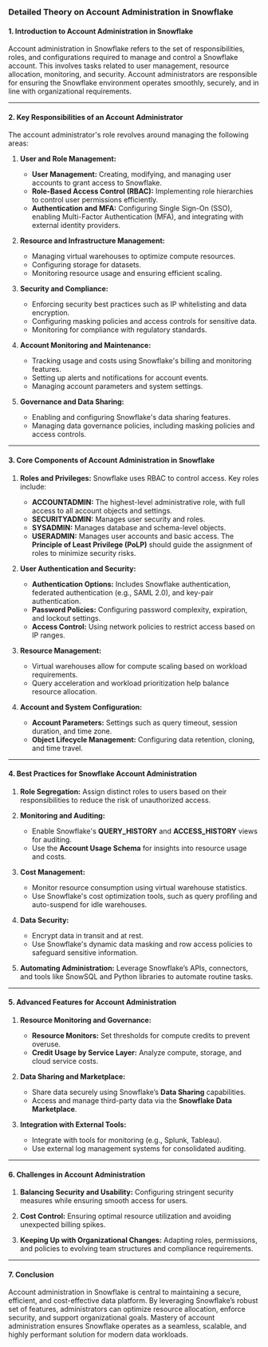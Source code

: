 ### Detailed Theory on Account Administration in Snowflake

#### 1. **Introduction to Account Administration in Snowflake**
Account administration in Snowflake refers to the set of responsibilities, roles, and configurations required to manage and control a Snowflake account. This involves tasks related to user management, resource allocation, monitoring, and security. Account administrators are responsible for ensuring the Snowflake environment operates smoothly, securely, and in line with organizational requirements.

---

#### 2. **Key Responsibilities of an Account Administrator**

The account administrator's role revolves around managing the following areas:

1. **User and Role Management:**
   - **User Management:** Creating, modifying, and managing user accounts to grant access to Snowflake.
   - **Role-Based Access Control (RBAC):** Implementing role hierarchies to control user permissions efficiently. 
   - **Authentication and MFA:** Configuring Single Sign-On (SSO), enabling Multi-Factor Authentication (MFA), and integrating with external identity providers.

2. **Resource and Infrastructure Management:**
   - Managing virtual warehouses to optimize compute resources.
   - Configuring storage for datasets.
   - Monitoring resource usage and ensuring efficient scaling.

3. **Security and Compliance:**
   - Enforcing security best practices such as IP whitelisting and data encryption.
   - Configuring masking policies and access controls for sensitive data.
   - Monitoring for compliance with regulatory standards.

4. **Account Monitoring and Maintenance:**
   - Tracking usage and costs using Snowflake's billing and monitoring features.
   - Setting up alerts and notifications for account events.
   - Managing account parameters and system settings.

5. **Governance and Data Sharing:**
   - Enabling and configuring Snowflake's data sharing features.
   - Managing data governance policies, including masking policies and access controls.

---

#### 3. **Core Components of Account Administration in Snowflake**

1. **Roles and Privileges:**
   Snowflake uses RBAC to control access. Key roles include:
   - **ACCOUNTADMIN:** The highest-level administrative role, with full access to all account objects and settings.
   - **SECURITYADMIN:** Manages user security and roles.
   - **SYSADMIN:** Manages database and schema-level objects.
   - **USERADMIN:** Manages user accounts and basic access.
   The **Principle of Least Privilege (PoLP)** should guide the assignment of roles to minimize security risks.

2. **User Authentication and Security:**
   - **Authentication Options:** Includes Snowflake authentication, federated authentication (e.g., SAML 2.0), and key-pair authentication.
   - **Password Policies:** Configuring password complexity, expiration, and lockout settings.
   - **Access Control:** Using network policies to restrict access based on IP ranges.

3. **Resource Management:**
   - Virtual warehouses allow for compute scaling based on workload requirements.
   - Query acceleration and workload prioritization help balance resource allocation.

4. **Account and System Configuration:**
   - **Account Parameters:** Settings such as query timeout, session duration, and time zone.
   - **Object Lifecycle Management:** Configuring data retention, cloning, and time travel.

---

#### 4. **Best Practices for Snowflake Account Administration**

1. **Role Segregation:**
   Assign distinct roles to users based on their responsibilities to reduce the risk of unauthorized access.

2. **Monitoring and Auditing:**
   - Enable Snowflake's **QUERY_HISTORY** and **ACCESS_HISTORY** views for auditing.
   - Use the **Account Usage Schema** for insights into resource usage and costs.

3. **Cost Management:**
   - Monitor resource consumption using virtual warehouse statistics.
   - Use Snowflake's cost optimization tools, such as query profiling and auto-suspend for idle warehouses.

4. **Data Security:**
   - Encrypt data in transit and at rest.
   - Use Snowflake's dynamic data masking and row access policies to safeguard sensitive information.

5. **Automating Administration:**
   Leverage Snowflake’s APIs, connectors, and tools like SnowSQL and Python libraries to automate routine tasks.

---

#### 5. **Advanced Features for Account Administration**

1. **Resource Monitoring and Governance:**
   - **Resource Monitors:** Set thresholds for compute credits to prevent overuse.
   - **Credit Usage by Service Layer:** Analyze compute, storage, and cloud service costs.

2. **Data Sharing and Marketplace:**
   - Share data securely using Snowflake’s **Data Sharing** capabilities.
   - Access and manage third-party data via the **Snowflake Data Marketplace**.

3. **Integration with External Tools:**
   - Integrate with tools for monitoring (e.g., Splunk, Tableau).
   - Use external log management systems for consolidated auditing.

---

#### 6. **Challenges in Account Administration**

1. **Balancing Security and Usability:**
   Configuring stringent security measures while ensuring smooth access for users.
   
2. **Cost Control:**
   Ensuring optimal resource utilization and avoiding unexpected billing spikes.

3. **Keeping Up with Organizational Changes:**
   Adapting roles, permissions, and policies to evolving team structures and compliance requirements.

---

#### 7. **Conclusion**

Account administration in Snowflake is central to maintaining a secure, efficient, and cost-effective data platform. By leveraging Snowflake’s robust set of features, administrators can optimize resource allocation, enforce security, and support organizational goals. Mastery of account administration ensures Snowflake operates as a seamless, scalable, and highly performant solution for modern data workloads.